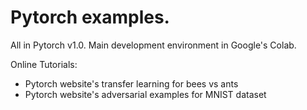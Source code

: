 # Pytorch examples.
All in Pytorch v1.0.
Main development environment in Google's Colab.

Online Tutorials:
  - Pytorch website's transfer learning for bees vs ants
  - Pytorch website's adversarial examples for MNIST dataset
